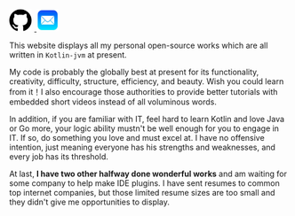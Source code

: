 [//]: # (<!DOCTYPE html>)
<html>
<head>
  <style>
    img {
      width: 40px;
      height: 40px;
      margin-right: 5px;
    }
  </style>
</head>
<body>

<a href="https://www.github.com/ShawxingKwok/" target="_blank">
  <img src="github.png" alt="ShawxingKwok@126.com">
</a>

<a href="mailto:ShawxingKwok@126.com" target="_blank">
  <img src="mail.png" alt="">
</a>

</body>
</html>

This website displays all my personal open-source works which are all written in `Kotlin-jvm` at present. 

[//]: # (Partial works display Tracer & KDataStore)

My code is probably the globally best at present for its functionality, creativity, difficulty, structure, 
efficiency, and beauty. Wish you could learn from it！I also encourage those authorities to provide better 
tutorials with embedded short videos instead of all voluminous words.

In addition, if you are familiar with IT, feel hard to learn Kotlin and love Java or Go more, your logic
ability mustn't be well enough for you to engage in IT. If so, do something you love and must excel
at. I have no offensive intention, just meaning everyone has his strengths and weaknesses, and every
job has its threshold.

At last, **I have two other halfway done wonderful works** and am waiting for some company to help make IDE plugins.
I have sent resumes to common top internet companies, but those limited resume sizes are too small
and they didn't give me opportunities to display.